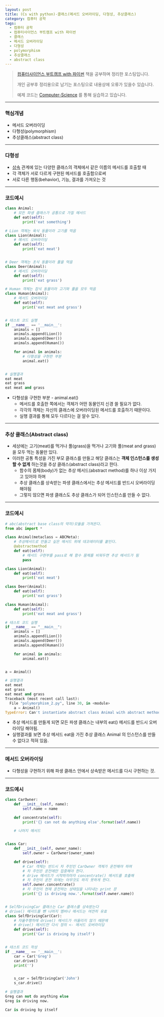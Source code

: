 ```yaml
---
layout: post
title: (Cs with python)-클래스(메서드 오버라이딩, 다형성, 추상클래스)
category: 컴퓨터 공학
tags:
  - 컴퓨터 공학
  - 컴퓨터사이언스 부트캠프 with 파이썬
  - 클래스
  - 메서드 오버라이딩
  - 다형성
  - polymorphism
  - 추상클래스
  - abstract class
---
```




> [컴퓨터사이언스 부트캠프 with 파이썬](http://www.yes24.com/24/goods/58552941) 책을 공부하며 정리한 포스팅입니다.
>
> 개인 공부후 정리용으로 남기는 포스팅으로 내용상에 오류가 있을수 있습니다.
>
> 예제 코드는 [Computer-Science](https://github.com/KwonSoonWoo/Computer-Science) 를 통해 실습하고 있습니다.

---

### 핵심개념

- 메서드 오버라이딩
- 다형성(polymorphism)
- 추상클래스(abstract class)

---

### 다형성

- [상속](https://kwonsoonwoo.github.io/%EC%BB%B4%ED%93%A8%ED%84%B0%20%EA%B3%B5%ED%95%99/2018/10/19/cs-with-python-%ED%81%B4%EB%9E%98%EC%8A%A4(IS-A-%EC%83%81%EC%86%8D,-HAS-A-%ED%95%A9%EC%84%B1-%EB%98%90%EB%8A%94-%ED%86%B5%ED%95%A9).html) 관계에 있는 다양한 클래스의 객체에서 같은 이름의 메서드를 호출할 때
- 각 객체가 서로 다르게 구현된 메서드를 호출함으로써
- 서로 다른 행동(behavior), 기능, 결과를 가져오는 것

---

### 코드예시

```python
class Animal:
    # 모든 파생 클래스가 공통으로 가질 메서드
    def eat(self):
        print('eat something')

# Lion 객체는 육식 동물이라 고기를 먹음
class Lion(Animal):
    # 메서드 오버라이딩
    def eat(self):
        print('eat meat')


# Deer 객체는 초식 동물이라 풀을 먹음
class Deer(Animal):
    # 메서드 오버라이딩
    def eat(self):
        print('eat grass')

# Human 객체는 잡식 동물이라 고기와 풀을 모두 먹음
class Human(Animal):
    # 메서드 오버라이딩
    def eat(self):
        print('eat meat and grass')


# 테스트 코드 실행
if __name__ == '__main__':
    animals = []
    animals.append(Lion())
    animals.append(Deer())
    animals.append(Human())

    for animal in animals:
        # 다형성을 구현한 부분
        animal.eat()


# 실행결과
eat meat
eat grass
eat meat and grass
```

- 다형성을 구현한 부분 - animal.eat()
  - 메서드를 호출한 쪽에서는 객체가 어떤 동물인지 신경 쓸 필요가 없다.
  - 각각의 객체는 자신의 클래스에 오버라이딩된 메서드를 호출하기 때문이다.
  - 실행 결과를 통해 모두 다르다는 걸 알수 있다.

---

### 추상 클래스(Abstract class)

- 세상에는 고기(meat)를 먹거나 풀(grass)을 먹거나 고기와 풀(meat and grass)을 모두 먹는 동물만 있다.
- 이러한 공통 특성을 가진 부모 클래스를 만들고 해당 클래스는 **객체 인스턴스를 생성할 수 없게** 하는것을 추상 클래스(abstract class)라고 한다.
  - 함수의 몸체(body)가 없는 추상 메서드(abstract method)를 하나 이상 가지고 있어야 하며
  - 추상 클래스를 상속받는 파생 클래스에서는 추상 메서드를 반드시 오버라이딩 해야됨
  - 그렇지 않으면 파생 클래스도 추상 클래스가 되어 인스턴스를 만들 수 없다.

---

### 코드예시

```python
# abc(abstract base class의 약자)모듈을 가져온다.
from abc import *

class Animal(metaclass = ABCMeta):
    # 추상메서드로 만들고 싶은 메서드 위에 데코레이터를 붙인다.
    @abstractmethod
    def eat(self):
        # 메서드 구현부를 pass로 해 함수 몸체를 비워두면 추상 메서드가 됨
        pass

class Lion(Animal):
    def eat(self):
        print('eat meat')

class Deer(Animal):
    def eat(self):
        print('eat grass')

class Human(Animal):
    def eat(self):
        print('eat meat and grass')

# 테스트 코드 실행
if __name__ == "__main__":
    animals = []
    animals.append(Lion())
    animals.append(Deer())
    animals.append(Human())

    for animal in animals:
        animal.eat()


a = Animal()

# 실행결과
eat meat
eat grass
eat meat and grass
Traceback (most recent call last):
  File "polymorphism_2.py", line 30, in <module>
    a = Animal()
TypeError: Can't instantiate abstract class Animal with abstract methods eat
```

- 추상 메서드를 만들게 되면 모든 파생 클래스는 내부의 eat() 메서드를 반드시 오버라이딩 해야됨.
- 실행결과를 보면 추상 메서드 eat을 가진 추상 클래스 Animal 의 인스턴스를 만들수 없다고 적혀 있음.

---

### 메서드 오버라이딩

- 다형성을 구현하기 위해 파생 클래스 안에서 상속받은 메서드를 다시 구현하는 것.

---

### 코드예시

```python
class CarOwner:
    def __init__(self, name):
        self.name = name

    def concentrate(self):
        print('{} can not do anything else'.format(self.name))

    # 나머지 메서드


class Car:
    def __init__(self, owner_name):
        self.owner = CarOwner(owner_name)

    def drive(self):
        # Car 객체는 반드시 차 주인인 CarOwner 객체가 운전해야 하며
        # 차 주인은 운전에만 집중해야 한다.
        # drive 메서드가 시작하자마자 concentrate() 메서드를 호출해
        # 차 주인이 운전 외에는 아무것도 하지 못하게 한다.
        self.owner.concentrate()
        # 차 주인이 현재 운전하는 상태임을 나타내는 print 문
        print('{} is driving now.'.format(self.owner.name))


# SelfDrivingCar 클래스는 Car 클래스를 상속받는다
# drive() 메서드를 뺀 나머지 멤버나 메서드는 여전히 유효
class SelfDrivingCar(Car):
    # 자율주행차에 drive() 메서드가 어울리지 않기 때문에
    # drive() 메서드만 다시 정의 <- 메서드 오버라이딩
    def drive(self):
        print('Car is driving by itself')


# 테스트 코드 작성
if __name__ == '__main__':
    car = Car('Greg')
    car.drive()
    print('')


    s_car = SelfDrivingCar('John')
    s_car.drive()

# 실행결과
Greg can not do anything else
Greg is driving now.

Car is driving by itself
```

